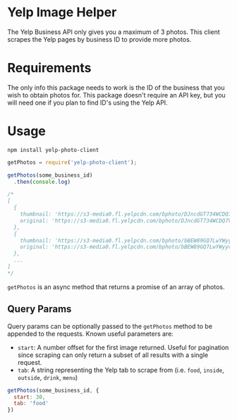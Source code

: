 # Yelp Image Helper

The Yelp Business API only gives you a maximum of 3 photos. This client scrapes the Yelp pages by business ID to provide more photos.

# Requirements
The only info this package needs to work is the ID of the business that you wish to obtain photos for. 
This package doesn't require an API key, but you will need one if you plan to find ID's using the Yelp API. 

# Usage

```
npm install yelp-photo-client
```

```javascript
getPhotos = require('yelp-photo-client');

getPhotos(some_business_id)
  .then(console.log)

/*
[
  {
    thumbnail: 'https://s3-media0.fl.yelpcdn.com/bphoto/DJncdGT734WCDQ7V0Txfvg/300s.jpg',
    original: 'https://s3-media0.fl.yelpcdn.com/bphoto/DJncdGT734WCDQ7V0Txfvg/o.jpg'
  },
  {
    thumbnail: 'https://s3-media0.fl.yelpcdn.com/bphoto/bBEW89GQ7LwYWyyvvuV2KA/300s.jpg',
    original: 'https://s3-media0.fl.yelpcdn.com/bphoto/bBEW89GQ7LwYWyyvvuV2KA/o.jpg'
  },
  ...
]
*/
```

`getPhotos` is an async method that returns a promise of an array of photos.


## Query Params
Query params can be optionally passed to the `getPhotos` method to be appended to the requests. 
Known useful parameters are: 

- `start`: A number offset for the first image returned. Useful for pagination since scraping can only return a subset of all results with a single request.
- `tab`: A string representing the Yelp tab to scrape from (i.e. `food`, `inside`, `outside`, `drink`, `menu`)

```javascript
getPhotos(some_business_id, {
  start: 30,
  tab: 'food'
})
```
